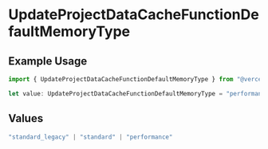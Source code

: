 # UpdateProjectDataCacheFunctionDefaultMemoryType

## Example Usage

```typescript
import { UpdateProjectDataCacheFunctionDefaultMemoryType } from "@vercel/sdk/models/updateprojectdatacacheop.js";

let value: UpdateProjectDataCacheFunctionDefaultMemoryType = "performance";
```

## Values

```typescript
"standard_legacy" | "standard" | "performance"
```